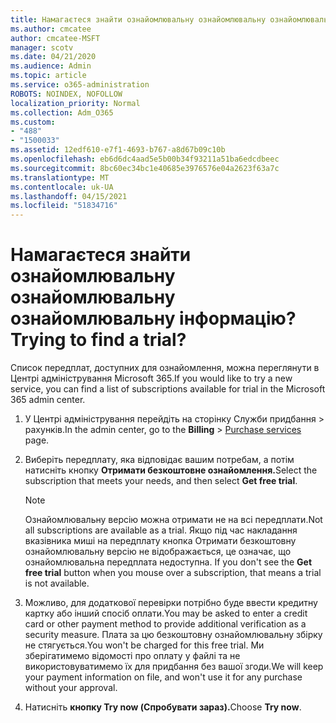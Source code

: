 ```yaml
---
title: Намагаєтеся знайти ознайомлювальну ознайомлювальну ознайомлювальну інформацію?
ms.author: cmcatee
author: cmcatee-MSFT
manager: scotv
ms.date: 04/21/2020
ms.audience: Admin
ms.topic: article
ms.service: o365-administration
ROBOTS: NOINDEX, NOFOLLOW
localization_priority: Normal
ms.collection: Adm_O365
ms.custom:
- "488"
- "1500033"
ms.assetid: 12edf610-e7f1-4693-b767-a8d67b09c10b
ms.openlocfilehash: eb6d6dc4aad5e5b00b34f93211a51ba6edcdbeec
ms.sourcegitcommit: 8bc60ec34bc1e40685e3976576e04a2623f63a7c
ms.translationtype: MT
ms.contentlocale: uk-UA
ms.lasthandoff: 04/15/2021
ms.locfileid: "51834716"
---
```

# <a name="trying-to-find-a-trial"></a><span data-ttu-id="9728c-102">Намагаєтеся знайти ознайомлювальну ознайомлювальну ознайомлювальну інформацію?</span><span class="sxs-lookup"><span data-stu-id="9728c-102">Trying to find a trial?</span></span>

<span data-ttu-id="9728c-103">Список передплат, доступних для ознайомлення, можна переглянути в Центрі адміністрування Microsoft 365.</span><span class="sxs-lookup"><span data-stu-id="9728c-103">If you would like to try a new service, you can find a list of subscriptions available for trial in the Microsoft 365 admin center.</span></span>
  
1. <span data-ttu-id="9728c-104">У Центрі адміністрування перейдіть  на сторінку Служби придбання \> [](https://go.microsoft.com/fwlink/p/?linkid=868433) рахунків.</span><span class="sxs-lookup"><span data-stu-id="9728c-104">In the admin center, go to the **Billing** \> [Purchase services](https://go.microsoft.com/fwlink/p/?linkid=868433) page.</span></span>

2. <span data-ttu-id="9728c-105">Виберіть передплату, яка відповідає вашим потребам, а потім натисніть кнопку **Отримати безкоштовне ознайомлення.**</span><span class="sxs-lookup"><span data-stu-id="9728c-105">Select the subscription that meets your needs, and then select  **Get free trial**.</span></span>

    > [!NOTE]
    > <span data-ttu-id="9728c-106">Ознайомлювальну версію можна отримати не на всі передплати.</span><span class="sxs-lookup"><span data-stu-id="9728c-106">Not all subscriptions are available as a trial.</span></span> <span data-ttu-id="9728c-107">Якщо під час накладання вказівника миші на передплату кнопка Отримати безкоштовну ознайомлювальну версію не відображається, це означає, що ознайомлювальна передплата недоступна. </span><span class="sxs-lookup"><span data-stu-id="9728c-107">If you don't see the **Get free trial** button when you mouse over a subscription, that means a trial is not available.</span></span>
  
3. <span data-ttu-id="9728c-108">Можливо, для додаткової перевірки потрібно буде ввести кредитну картку або інший спосіб оплати.</span><span class="sxs-lookup"><span data-stu-id="9728c-108">You may be asked to enter a credit card or other payment method to provide additional verification as a security measure.</span></span> <span data-ttu-id="9728c-109">Плата за цю безкоштовну ознайомлювальну збірку не стягується.</span><span class="sxs-lookup"><span data-stu-id="9728c-109">You won't be charged for this free trial.</span></span> <span data-ttu-id="9728c-110">Ми зберігатимемо відомості про оплату у файлі та не використовуватимемо їх для придбання без вашої згоди.</span><span class="sxs-lookup"><span data-stu-id="9728c-110">We will keep your payment information on file, and won't use it for any purchase without your approval.</span></span>

4. <span data-ttu-id="9728c-111">Натисніть **кнопку Try now (Спробувати зараз).**</span><span class="sxs-lookup"><span data-stu-id="9728c-111">Choose **Try now**.</span></span>